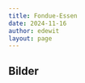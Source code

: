 ```yaml
---
title: Fondue-Essen
date: 2024-11-16
author: edewit
layout: page
---
```


## Bilder

<script src="https://cdn.jsdelivr.net/npm/publicalbum@latest/embed-ui.min.js" async></script>
<div class="pa-gallery-player-widget" style="width:100%; height:480px; display:none;"
  data-link="https://photos.app.goo.gl/YokmaVnGwfFcufZx7"
  data-title="Fondue Abend 2024"
  data-description="3 new items added to shared album">
  <object data="https://lh3.googleusercontent.com/pw/AP1GczM0YcSCNbMSycah24gzoPhoZHr9-6pw6dNYaFRTrmf5bLkCESMl0aODa1XHNCrVT2Ju90asHkdvlQdXizDxQ3D1n6MlB_s3dzYbujkGOVd7lKTsNBI=w1920-h1080"></object>
  <object data="https://lh3.googleusercontent.com/pw/AP1GczOActvBGAk4BimUwOfxpoNyVNs5sHlxcVBTI0VgIYyotN1ZRTIqNivnJzjJ8ORY9XjTNyt2Xz8JgWd90ezxSM_xCKAP7uQZIMpZcerbr9j3lW78-eI=w1920-h1080"></object>
  <object data="https://lh3.googleusercontent.com/pw/AP1GczNUvxgapnc8K6E4roXBTmfbP5-8jUewADkARvePdVQWTfH3ctjcObL3u-cqAHx6sQvL3rEf483jVO-paaVIF5JMW2IYQow8Gaj5z2uVPywRin09YKg=w1920-h1080"></object>
</div>
